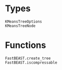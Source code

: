 # Types
```@docs
KMeansTreeOptions
KMeansTreeNode
```
# Functions
```@docs
FastBEAST.create_tree
FastBEAST.iscompressable
```

